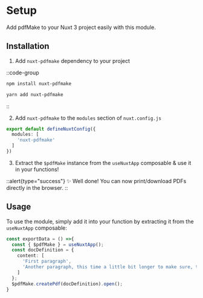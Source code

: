 # Setup

Add pdfMake to your Nuxt 3 project easily with this module.

## Installation

1. Add `nuxt-pdfmake` dependency to your project

::code-group

```bash [npm]
npm install nuxt-pdfmake
```

```bash [yarn]
yarn add nuxt-pdfmake
```
::

2. Add `nuxt-pdfmake` to the `modules` section of `nuxt.config.js`

```ts {} [nuxt.config.js]
export default defineNuxtConfig({
  modules: [
    'nuxt-pdfmake'
  ]
})
```

3. Extract the `$pdfMake` instance from the `useNuxtApp` composable & use it in your functions!

::alert{type="success"}
✨ Well done! You can now print/download PDFs directly in the browser.
::

## Usage

To use the module, simply add it into your function by extracting it from the `useNuxtApp` composable:

```ts {} [pages/index.vue]
const exportData = () =>{
  const { $pdfMake } = useNuxtApp();
  const docDefinition = {
    content: [
      'First paragraph',
      'Another paragraph, this time a little bit longer to make sure, this line will be divided into at least two lines'
    ]
  };
  $pdfMake.createPdf(docDefinition).open(); 
}
```
